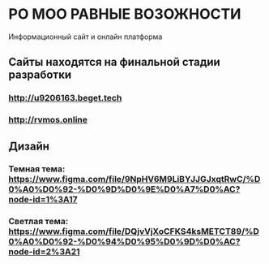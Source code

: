 # РО МОО РАВНЫЕ ВОЗОЖНОСТИ
Информационный сайт и онлайн платформа

## Сайты находятся на финальной стадии разработки 
### http://u9206163.beget.tech
### http://rvmos.online

## Дизайн

### Темная тема: https://www.figma.com/file/9NpHV6M9LiBYJJGJxqtRwC/%D0%A0%D0%92-%D0%9D%D0%9E%D0%A7%D0%AC?node-id=1%3A17 
### Светлая тема: https://www.figma.com/file/DQjvVjXoCFKS4ksMETCT89/%D0%A0%D0%92-%D0%94%D0%95%D0%9D%D0%AC?node-id=2%3A21
